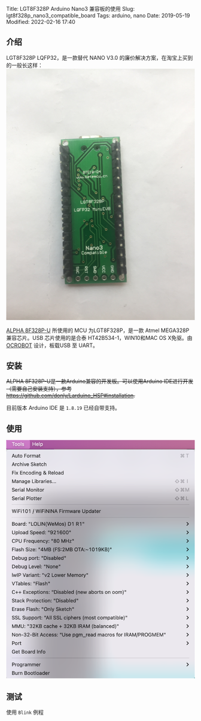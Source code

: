 Title: LGT8F328P Arduino Nano3 兼容板的使用
Slug: lgt8f328p_nano3_compatible_board
Tags: arduino, nano
Date: 2019-05-19
Modified: 2022-02-16 17:40

## 介绍
LGT8F328P LQFP32，是一款替代 NANO V3.0 的廉价解决方案，在淘宝上买到的一般长这样：
![LGT8F328P](images/arduino/LGT8F328P.png)

[ALPHA 8F328P-U](http://www.ocrobot.com/doku.php?id=ocrobot:alpha:8f328p-u:main) 所使用的 MCU 为LGT8F328P，是一款 Atmel MEGA328P 兼容芯片。USB 芯片使用的是合泰 HT42B534-1，WIN10和MAC OS X免驱。由 [OCROBOT](http://www.ocrobot.com/doku.php?id=start) 设计，板载USB 至 UART。

## 安装
<del>ALPHA 8F328P-U是一款Arduino兼容的开发板。可以使用Arduino IDE进行开发（需要自己安装支持），参考 https://github.com/donly/Larduino_HSP#installation. </del>

目前版本 Arduino IDE 是 `1.8.19` 已经自带支持。


## 使用
![Arduino Nano](images/arduino/nano_8f328p_setup.png)

## 测试
使用 `Blink` 例程